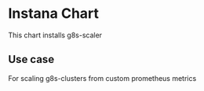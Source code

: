 # Instana Chart

This chart installs g8s-scaler

## Use case

For scaling g8s-clusters from custom prometheus metrics